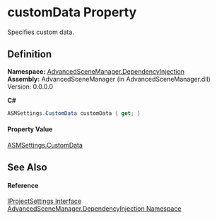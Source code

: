 # customData Property


Specifies custom data.



## Definition
**Namespace:** <a href="N_AdvancedSceneManager_DependencyInjection.md">AdvancedSceneManager.DependencyInjection</a>  
**Assembly:** AdvancedSceneManager (in AdvancedSceneManager.dll) Version: 0.0.0.0

**C#**
``` C#
ASMSettings.CustomData customData { get; }
```



#### Property Value
<a href="T_AdvancedSceneManager_Models_ASMSettings_CustomData.md">ASMSettings.CustomData</a>

## See Also


#### Reference
<a href="T_AdvancedSceneManager_DependencyInjection_IProjectSettings.md">IProjectSettings Interface</a>  
<a href="N_AdvancedSceneManager_DependencyInjection.md">AdvancedSceneManager.DependencyInjection Namespace</a>  
